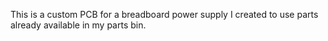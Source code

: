 This is a custom PCB for a breadboard power supply I created to use parts already available in my parts bin. 
